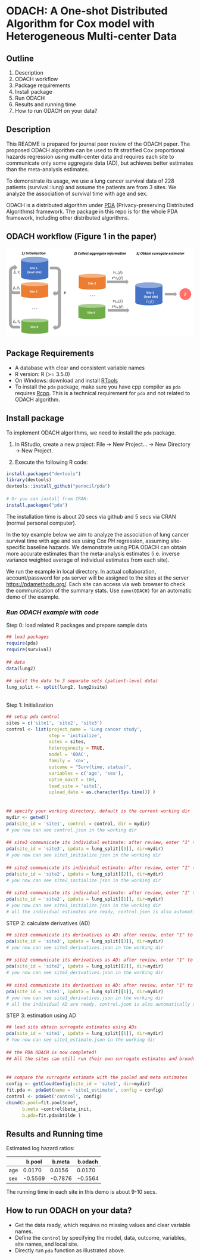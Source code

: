 
ODACH: A One-shot Distributed Algorithm for Cox model with Heterogeneous Multi-center Data
==============================================


## Outline
1. Description
2. ODACH workflow
3. Package requirements
4. Install package
5. Run ODACH
6. Results and running time
7. How to run ODACH on your data?

## Description
This README is prepared for journal peer review of the ODACH paper. The proposed ODACH algorithm can be used to fit stratified Cox proportional hazards regression using multi-center data and requires each site to communicate only some aggregate data (AD), but achieves better estimates than the meta-analysis estimates.

To demonstrate its usage, we use a lung cancer survival data of 228 patients (survival::lung) and assume the patients are from 3 sites. We analyze the association of survival time with age and sex.  

ODACH is a distributed algorithm under [PDA](https://github.com/Penncil/pda) (Privacy-preserving Distributed Algorithms) framework. The package in this repo is for the whole PDA framework, including other distributed algorithms. 

## ODACH workflow (Figure 1 in the paper)
![](workflow.png)

## Package Requirements
- A database with clear and consistent variable names
- R version: R (>= 3.5.0)
- On Windows: download and install [RTools](http://cran.r-project.org/bin/windows/Rtools/) 
- To install the `pda` package, make sure you have cpp compiler as `pda` requires [Rcpp](https://cran.r-project.org/web/packages/Rcpp/vignettes/Rcpp-FAQ.pdf). This is a technical requirement for `pda` and not related to ODACH algorithm.

## Install package

To implement ODACH algorithms, we need to install the `pda` package.  

1. In RStudio, create a new project: File -> New Project... -> New Directory -> New Project. 

2. Execute the following R code: 

```r
install.packages("devtools")
library(devtools)
devtools::install_github("penncil/pda")
 
# Or you can install from CRAN:
install.packages("pda")

```

The installation time is about 20 secs via github and 5 secs via CRAN (normal personal computer). 

In the toy example below we aim to analyze the association of lung cancer survival time with age and sex using Cox PH regression, assuming site-specific  baseline hazards. We demonstrate using PDA ODACH can obtain more accurate estimates than the meta-analysis estimates (i.e. inverse variance weighted average of individual estimates from each site). 

We run the example in local directory. In actual collaboration, account/password for `pda` server will be assigned to the sites at the server https://pdamethods.org/. Each site can access via web browser to check the communication of the summary stats. Use `demo(ODACH)` for an automatic demo of the example. 

 
### *Run ODACH example with code*

Step 0: load related R packages and prepare sample data

```r
## load packages
require(pda) 
require(survival) 

## data
data(lung2)  

## split the data to 3 separate sets (patient-level data)
lung_split <- split(lung2, lung2$site)
 
``` 

Step 1: Initialization

```r
## setup pda control
sites = c('site1', 'site2', 'site3')
control <- list(project_name = 'Lung cancer study',
                step = 'initialize',
                sites = sites,
                heterogeneity = TRUE,
                model = 'ODAC',
                family = 'cox',
                outcome = "Surv(time, status)",
                variables = c('age', 'sex'),
                optim_maxit = 100,
                lead_site = 'site1',
                upload_date = as.character(Sys.time()) )

 
## specify your working directory, default is the current working dir
mydir <- getwd()   
pda(site_id = 'site1', control = control, dir = mydir)
# you now can see control.json in the working dir

## site3 communicate its individual estimate: after review, enter "1" to allow tranferring to lead site 
pda(site_id = 'site3', ipdata = lung_split[[3]], dir=mydir)
# you now can see site3_initialize.json in the working dir

## site2 communicate its individual estimate: after review, enter "1" to allow tranferring to lead site   
pda(site_id = 'site2', ipdata = lung_split[[2]], dir=mydir)
# you now can see site2_initialize.json in the working dir

## site1 communicate its individual estimate: after review, enter "1" to allow tranferring to lead site   
pda(site_id = 'site2', ipdata = lung_split[[1]], dir=mydir)
# you now can see site1_initialize.json in the working dir
# all the individual estimates are ready, control.json is also automatically updated to the next step

``` 

STEP 2: calculate derivatives (AD)

```r 
## site3 communicate its derivatives as AD: after review, enter "1" to allow tranferring AD   
pda(site_id = 'site3', ipdata = lung_split[[3]], dir=mydir)
# you now can see site3_derivatives.json in the working dir

## site2 communicate its derivatives as AD: after review, enter "1" to allow tranferring AD
pda(site_id = 'site2', ipdata = lung_split[[2]], dir=mydir)
# you now can see site2_derivatives.json in the working dir

## site1 communicate its derivatives as AD: after review, enter "1" to allow tranferring AD
pda(site_id = 'site1', ipdata = lung_split[[1]], dir=mydir)
# you now can see site1_derivatives.json in the working dir
# all the individual AD are ready, control.json is also automatically updated to the next step
```


STEP 3: estimation using AD

```r  
## lead site obtain surrogate estimates using ADs
pda(site_id = 'site1', ipdata = lung_split[[1]], dir=mydir)
# You now can see site1_estimate.json in the working dir

## the PDA ODACH is now completed! 
## All the sites can still run their own surrogate estimates and broadcast them.


## compare the surrogate estimate with the pooled and meta estimates
config <- getCloudConfig(site_id = 'site1', dir=mydir)
fit.pda <- pdaGet(name = 'site1_estimate', config = config)
control <- pdaGet('control', config)
cbind(b.pool=fit.pool$coef,
      b.meta =control$beta_init,
      b.pda=fit.pda$btilde )

```
 

## Results and Running time
Estimated log hazard ratios:

|             | b.pool  | b.meta  | b.odach |  
|-------------|---------|---------|---------| 
| age         | 0.0170  | 0.0156  | 0.0170  |  
| sex         |-0.5569  |-0.7876  |-0.5564  |   


The running time in each site in this demo is about 9-10 secs. 


## How to run ODACH on your data?

* Get the data ready, which requires no missing values and clear variable names.
* Define the `control` by specifying the model, data, outcome, variables, site names, and local site.
* Directly run `pda` function as illustrated above.
